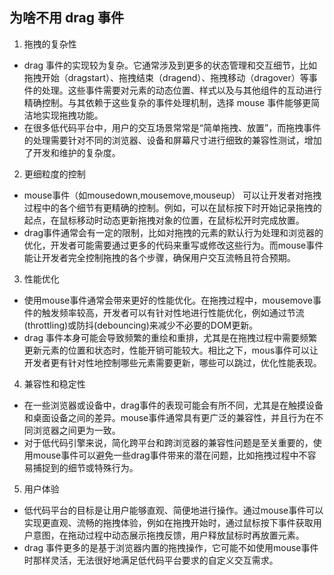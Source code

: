 ## 为啥不用 drag 事件

1. 拖拽的复杂性 

- drag 事件的实现较为复杂。它通常涉及到更多的状态管理和交互细节，比如拖拽开始（dragstart）、拖拽结束（dragend）、拖拽移动（dragover）等事件的处理。这些事件需要对元素的动态位置、样式以及与其他组件的互动进行精确控制。与其依赖于这些复杂的事件处理机制，选择 mouse 事件能够更简洁地实现拖拽功能。
- 在很多低代码平台中，用户的交互场景常常是“简单拖拽、放置”，而拖拽事件的处理需要针对不同的浏览器、设备和屏幕尺寸进行细致的兼容性测试，增加了开发和维护的复杂度。

2. 更细粒度的控制
- mouse事件（如mousedown,mousemove,mouseup） 可以让开发者对拖拽过程中的各个细节有更精确的控制。例如，可以在鼠标按下时开始记录拖拽的起点，在鼠标移动时动态更新拖拽对象的位置，在鼠标松开时完成放置。
- drag事件通常会有一定的限制，比如对拖拽的元素的默认行为处理和浏览器的优化，开发者可能需要通过更多的代码来重写或修改这些行为。而mouse事件能让开发者完全控制拖拽的各个步骤，确保用户交互流畅且符合预期。

3. 性能优化
- 使用mouse事件通常会带来更好的性能优化。在拖拽过程中，mousemove事件的触发频率较高，开发者可以有针对性地进行性能优化，例如通过节流(throttling)或防抖(debouncing)来减少不必要的DOM更新。
- drag 事件本身可能会导致频繁的重绘和重排，尤其是在拖拽过程中需要频繁更新元素的位置和状态时，性能开销可能较大。相比之下，mous事件可以让开发者更有针对性地控制哪些元素需要更新，哪些可以跳过，优化性能表现。

4. 兼容性和稳定性
- 在一些浏览器或设备中，drag事件的表现可能会有所不同，尤其是在触摸设备和桌面设备之间的差异。mouse事件通常具有更广泛的兼容性，并且行为在不同浏览器之间更为一致。
- 对于低代码引擎来说，简化跨平台和跨浏览器的兼容性问题是至关重要的，使用mouse事件可以避免一些drag事件带来的潜在问题，比如拖拽过程中不容易捕捉到的细节或特殊行为。
5. 用户体验
- 低代码平台的目标是让用户能够直观、简便地进行操作。通过mouse事件可以实现更直观、流畅的拖拽体验，例如在拖拽开始时，通过鼠标按下事件获取用户意图，在拖动过程中动态展示拖拽反馈，用户释放鼠标时再放置元素。
- drag 事件更多的是基于浏览器内置的拖拽操作，它可能不如使用mouse事件时那样灵活，无法很好地满足低代码平台要求的自定义交互需求。
